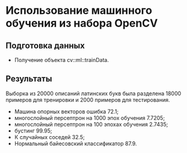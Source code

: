 #  Использование машинного обучения из набора OpenCV

## Подготовка данных
+ Получение объекта cv::ml::trainData.

## Результаты
Выборка из 20000 описаний латинских букв была разделена 18000 примеров для тренировки и 2000 примеров для тестирования.
+ Машина опорных векторов ошибка 72.1;
+ многослойный персептрон на 1000 эпох обучения 7.7205;
+ многослойный персептрон на 100 эпохах обучения 2.7435;
+ бустинг 99.95;
+ К случайных соседей 32.5;
+ Нормальный байесовский классификатор 87.9.
